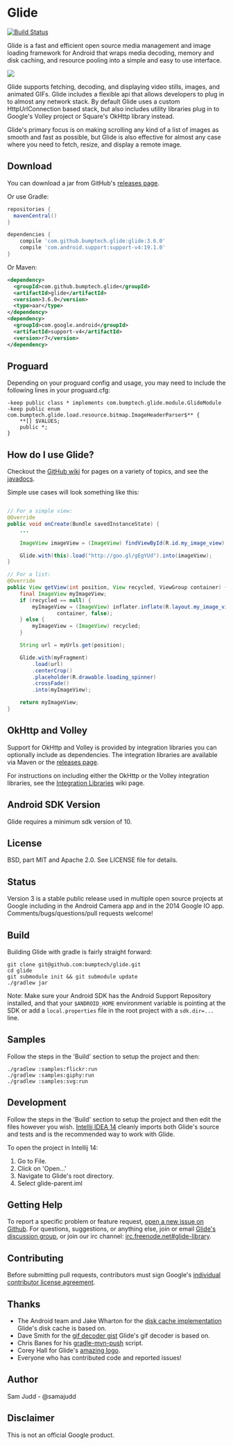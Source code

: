 Glide
=====

[![Build Status](https://travis-ci.org/bumptech/glide.svg?branch=master)](https://travis-ci.org/bumptech/glide)

Glide is a fast and efficient open source media management and image loading framework for Android that wraps media
decoding, memory and disk caching, and resource pooling into a simple and easy to use interface.

![](static/glide_logo.png)

Glide supports fetching, decoding, and displaying video stills, images, and animated GIFs. Glide includes a flexible api
that allows developers to plug in to almost any network stack. By default Glide uses a custom HttpUrlConnection based
stack, but also includes utility libraries plug in to Google's Volley project or Square's OkHttp library instead.

Glide's primary focus is on making scrolling any kind of a list of images as smooth and fast as possible, but Glide is
also effective for almost any case where you need to fetch, resize, and display a remote image.

Download
--------
You can download a jar from GitHub's [releases page][1].

Or use Gradle:

```groovy
repositories {
  mavenCentral()
}

dependencies {
    compile 'com.github.bumptech.glide:glide:3.6.0'
    compile 'com.android.support:support-v4:19.1.0'
}
```

Or Maven:

```xml
<dependency>
  <groupId>com.github.bumptech.glide</groupId>
  <artifactId>glide</artifactId>
  <version>3.6.0</version>
  <type>aar</type>
</dependency>
<dependency>
  <groupId>com.google.android</groupId>
  <artifactId>support-v4</artifactId>
  <version>r7</version>
</dependency>
```

Proguard
--------
Depending on your proguard config and usage, you may need to include the following lines in your proguard.cfg:
```
-keep public class * implements com.bumptech.glide.module.GlideModule
-keep public enum com.bumptech.glide.load.resource.bitmap.ImageHeaderParser$** {
    **[] $VALUES;
    public *;
}
```

How do I use Glide?
-------------------
Checkout the [GitHub wiki][2] for pages on a variety of topics, and see the [javadocs][3].

Simple use cases will look something like this:

```Java

// For a simple view:
@Override
public void onCreate(Bundle savedInstanceState) {
    ...

    ImageView imageView = (ImageView) findViewById(R.id.my_image_view);

    Glide.with(this).load("http://goo.gl/gEgYUd").into(imageView);
}

// For a list:
@Override
public View getView(int position, View recycled, ViewGroup container) {
    final ImageView myImageView;
    if (recycled == null) {
        myImageView = (ImageView) inflater.inflate(R.layout.my_image_view,
                container, false);
    } else {
        myImageView = (ImageView) recycled;
    }

    String url = myUrls.get(position);

    Glide.with(myFragment)
        .load(url)
        .centerCrop()
        .placeholder(R.drawable.loading_spinner)
        .crossFade()
        .into(myImageView);

    return myImageView;
}

```

OkHttp and Volley
-----------------
Support for OkHttp and Volley is provided by integration libraries you can optionally include as dependencies. The
integration libraries are available via Maven or the [releases page][1].

For instructions on including either the OkHttp or the Volley integration libraries, see the
[Integration Libraries][12] wiki page.

Android SDK Version
-------------------
Glide requires a minimum sdk version of 10.

License
-------
BSD, part MIT and Apache 2.0. See LICENSE file for details.

Status
------
Version 3 is a stable public release used in multiple open source projects at Google including in the Android Camera
app and in the 2014 Google IO app. Comments/bugs/questions/pull requests welcome!

Build
------
Building Glide with gradle is fairly straight forward:

```
git clone git@github.com:bumptech/glide.git
cd glide
git submodule init && git submodule update
./gradlew jar
```

Note: Make sure your Android SDK has the Android Support Repository installed, and that your `$ANDROID_HOME` environment
variable is pointing at the SDK or add a `local.properties` file in the root project with a `sdk.dir=...` line.

Samples
-------
Follow the steps in the 'Build' section to setup the project and then:

```
./gradlew :samples:flickr:run
./gradlew :samples:giphy:run
./gradlew :samples:svg:run
```

Development
-----------
Follow the steps in the 'Build' section to setup the project and then edit the files however you wish.
[Intellij IDEA 14][4] cleanly imports both Glide's source and tests and is the recommended way to work with Glide.

To open the project in Intellij 14:

1. Go to File.
2. Click on 'Open...'
3. Navigate to Glide's root directory.
4. Select glide-parent.iml

Getting Help
------------
To report a specific problem or feature request, [open a new issue on Github][5]. For questions, suggestions, or
anything else, join or email [Glide's discussion group][6], or join our irc channel: [irc.freenode.net#glide-library][13].

Contributing
------------
Before submitting pull requests, contributors must sign Google's [individual contributor license agreement][7].

Thanks
------
* The Android team and Jake Wharton for the [disk cache implementation][8] Glide's disk cache is based on.
* Dave Smith for the [gif decoder gist][9] Glide's gif decoder is based on.
* Chris Banes for his [gradle-mvn-push][10] script.
* Corey Hall for Glide's [amazing logo][11].
* Everyone who has contributed code and reported issues!

Author
------
Sam Judd - @samajudd

Disclaimer
---------
This is not an official Google product.

[1]: https://github.com/bumptech/glide/releases
[2]: https://github.com/bumptech/glide/wiki
[3]: http://bumptech.github.io/glide/javadocs/latest/index.html
[4]: https://www.jetbrains.com/idea/download/
[5]: https://github.com/bumptech/glide/issues/new?body=**Glide%20Version/Integration%20library%20(if%20any)**:%0A**Device/Android%20Version**:%0A**Issue%20details/Repro%20steps**:%0A%0A**Glide%20load%20line**:%0A```%0AGlide.with(context)...%3B%0A```%0A%0A**Stack%20trace**:%0A```%0Apaste%20stack%20trace%20here%0A```
[6]: https://groups.google.com/forum/#!forum/glidelibrary
[7]: https://developers.google.com/open-source/cla/individual
[8]: https://github.com/JakeWharton/DiskLruCache
[9]: https://gist.github.com/devunwired/4479231
[10]: https://github.com/chrisbanes/gradle-mvn-push
[11]: static/glide_logo.png
[12]: https://github.com/bumptech/glide/wiki/Integration-Libraries
[13]: http://webchat.freenode.net/?channels=glide-library
